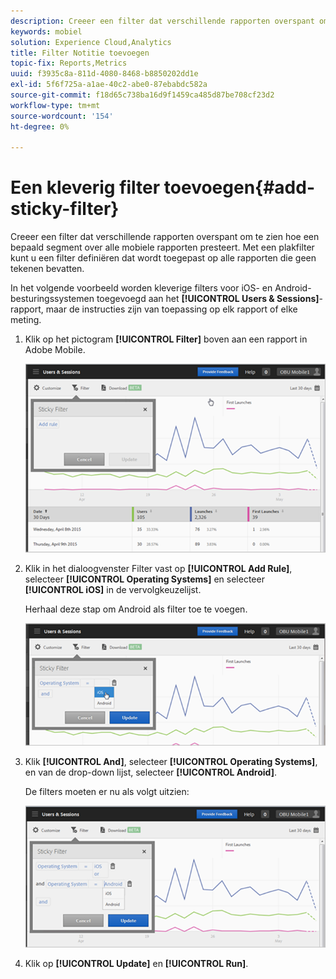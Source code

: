 ```yaml
---
description: Creeer een filter dat verschillende rapporten overspant om te zien hoe een bepaald segment over alle mobiele rapporten presteert. Met een plakfilter kunt u een filter definiëren dat wordt toegepast op alle rapporten die geen tekenen bevatten.
keywords: mobiel
solution: Experience Cloud,Analytics
title: Filter Notitie toevoegen
topic-fix: Reports,Metrics
uuid: f3935c8a-811d-4080-8468-b8850202dd1e
exl-id: 5f6f725a-a1ae-40c2-abe0-87ebabdc582a
source-git-commit: f18d65c738ba16d9f1459ca485d87be708cf23d2
workflow-type: tm+mt
source-wordcount: '154'
ht-degree: 0%

---
```


# Een kleverig filter toevoegen{#add-sticky-filter}

Creeer een filter dat verschillende rapporten overspant om te zien hoe een bepaald segment over alle mobiele rapporten presteert. Met een plakfilter kunt u een filter definiëren dat wordt toegepast op alle rapporten die geen tekenen bevatten.

In het volgende voorbeeld worden kleverige filters voor iOS- en Android-besturingssystemen toegevoegd aan het **[!UICONTROL Users & Sessions]**-rapport, maar de instructies zijn van toepassing op elk rapport of elke meting.

1. Klik op het pictogram **[!UICONTROL Filter]** boven aan een rapport in Adobe Mobile.

   ![](assets/sticky-filters.png)

1. Klik in het dialoogvenster Filter vast op **[!UICONTROL Add Rule]**, selecteer **[!UICONTROL Operating Systems]** en selecteer **[!UICONTROL iOS]** in de vervolgkeuzelijst.

   Herhaal deze stap om Android als filter toe te voegen.

   ![](assets/sticky2.png)

1. Klik **[!UICONTROL And]**, selecteer **[!UICONTROL Operating Systems]**, en van de drop-down lijst, selecteer **[!UICONTROL Android]**.

   De filters moeten er nu als volgt uitzien:

   ![](assets/sticky3.png)

1. Klik op **[!UICONTROL Update]** en **[!UICONTROL Run]**.
